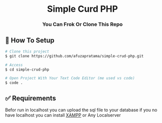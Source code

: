 <div align="center">
  <h1>Simple Curd PHP</h1>
  <h3>You Can Frok Or Clone This Repo</h3>
</div>

## :dart: How To Setup

```bash
# Clone this project
$ git clone https://github.com/afuzapratama/simple-crud-php.git

# Access
$ cd simple-crud-php

# Open Project With Your Text Code Editor (me used vs code)
$ code .

```

## :white_check_mark: Requirements

Befor run in localhost you can upload the sql file to your database if you no have localhost you can install [XAMPP](https://www.apachefriends.org/download.html) or Any Localserver
